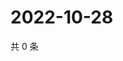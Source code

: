 # 2022-10-28

共 0 条

<!-- BEGIN WEIBO -->
<!-- 最后更新时间 Fri Oct 28 2022 12:45:39 GMT+0800 (China Standard Time) -->

<!-- END WEIBO -->
